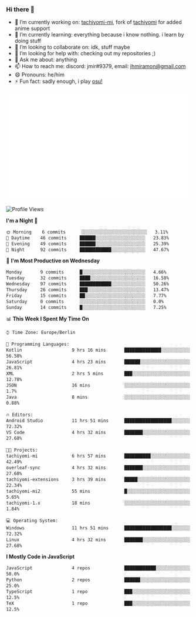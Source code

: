 ### Hi there 👋



<!--
**jmir1/jmir1** is a ✨ _special_ ✨ repository because its `README.md` (this file) appears on your GitHub profile.

Here are some ideas to get you started:
-->
- 🔭 I’m currently working on: [tachiyomi-mi](https://github.com/jmir1/tachiyomi-mi), fork of [tachiyomi](https://github.com/tachiyomiorg/tachiyomi) for added anime support
- 🌱 I’m currently learning: everything because i know nothing. i learn by doing stuff
- 👯 I’m looking to collaborate on: idk, stuff maybe
- 🤔 I’m looking for help with: checking out my repositories ;)
- 💬 Ask me about: anything
- 📫 How to reach me: discord: jmir#9379, email: jhmiramon@gmail.com
- 😄 Pronouns: he/him
- ⚡ Fun fact: sadly enough, i play [osu!](https://osu.ppy.sh/users/18018426)
<div>
	<p align="center">
		<img src="https://github.com/jmir1/github-stats/blob/master/generated/overview.svg">
	</p>
</div>

<!--START_SECTION:waka-->
![Profile Views](http://img.shields.io/badge/Profile%20Views-0-blue)

**I'm a Night 🦉** 

```text
🌞 Morning    6 commits      ░░░░░░░░░░░░░░░░░░░░░░░░░   3.11% 
🌆 Daytime    46 commits     ██████░░░░░░░░░░░░░░░░░░░   23.83% 
🌃 Evening    49 commits     ██████░░░░░░░░░░░░░░░░░░░   25.39% 
🌙 Night      92 commits     ████████████░░░░░░░░░░░░░   47.67%

```
📅 **I'm Most Productive on Wednesday** 

```text
Monday       9 commits      █░░░░░░░░░░░░░░░░░░░░░░░░   4.66% 
Tuesday      32 commits     ████░░░░░░░░░░░░░░░░░░░░░   16.58% 
Wednesday    97 commits     ████████████░░░░░░░░░░░░░   50.26% 
Thursday     26 commits     ███░░░░░░░░░░░░░░░░░░░░░░   13.47% 
Friday       15 commits     ██░░░░░░░░░░░░░░░░░░░░░░░   7.77% 
Saturday     0 commits      ░░░░░░░░░░░░░░░░░░░░░░░░░   0.0% 
Sunday       14 commits     █░░░░░░░░░░░░░░░░░░░░░░░░   7.25%

```


📊 **This Week I Spent My Time On** 

```text
⌚︎ Time Zone: Europe/Berlin

💬 Programming Languages: 
Kotlin                   9 hrs 16 mins       ██████████████░░░░░░░░░░░   56.58% 
JavaScript               4 hrs 23 mins       ██████░░░░░░░░░░░░░░░░░░░   26.81% 
XML                      2 hrs 5 mins        ███░░░░░░░░░░░░░░░░░░░░░░   12.78% 
JSON                     16 mins             ░░░░░░░░░░░░░░░░░░░░░░░░░   1.7% 
Java                     8 mins              ░░░░░░░░░░░░░░░░░░░░░░░░░   0.88%

🔥 Editors: 
Android Studio           11 hrs 51 mins      ██████████████████░░░░░░░   72.32% 
VS Code                  4 hrs 32 mins       ███████░░░░░░░░░░░░░░░░░░   27.68%

🐱‍💻 Projects: 
tachiyomi-mi             6 hrs 57 mins       ██████████░░░░░░░░░░░░░░░   42.49% 
overleaf-sync            4 hrs 32 mins       ███████░░░░░░░░░░░░░░░░░░   27.68% 
tachiyomi-extensions     3 hrs 39 mins       █████░░░░░░░░░░░░░░░░░░░░   22.34% 
tachiyomi-mi2            55 mins             █░░░░░░░░░░░░░░░░░░░░░░░░   5.65% 
tachiyomi-1.x            18 mins             ░░░░░░░░░░░░░░░░░░░░░░░░░   1.84%

💻 Operating System: 
Windows                  11 hrs 51 mins      ██████████████████░░░░░░░   72.32% 
Linux                    4 hrs 32 mins       ███████░░░░░░░░░░░░░░░░░░   27.68%

```

**I Mostly Code in JavaScript** 

```text
JavaScript               4 repos             ████████████░░░░░░░░░░░░░   50.0% 
Python                   2 repos             ██████░░░░░░░░░░░░░░░░░░░   25.0% 
TypeScript               1 repo              ███░░░░░░░░░░░░░░░░░░░░░░   12.5% 
TeX                      1 repo              ███░░░░░░░░░░░░░░░░░░░░░░   12.5%

```



<!--END_SECTION:waka-->
